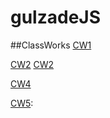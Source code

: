 # gulzadeJS

##ClassWorks
[CW1](https://gulzade.github.io/gulzadeJS/ClassWork_Part1.html)



[CW2](https://gulzade.github.io/gulzadeJS/ClassWork_Part1.html)
[CW2](https://gulzade.github.io/gulzadeJS/ClassWork_Part2.html) 


[CW4](https://gulzade.github.io/gulzadeJS/ClassWork4/Courses.html)


[CW5](https://gulzade.github.io/gulzadeJS/ClassWork5/work/EloquentJS.html):
